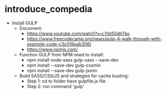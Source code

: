 # introduce_compedia
- Install GULP
    + Document:
        * https://www.youtube.com/watch?v=LYbt50dhTko
        * https://www.freecodecamp.org/news/gulp-4-walk-through-with-example-code-c3c018eab306/
        * https://www.npmjs.com/
    + Function GULP from NPM need to install:
        * npm install node-sass gulp-sass --save-dev
        * npm install --save-dev gulp-cssmin
        * npm install --save-dev gulp-jsmin
    + Build SASS/CSS/JS and strategies for cache busting:
        * Step 1: cd to folder have gulpfile.js file
        * Step 2: run command 'gulp'